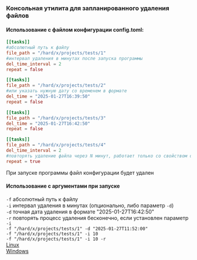 ### Консольная утилита для запланированного удаления файлов
#### Использование с файлом конфигурации config.toml:  
``` toml
[[tasks]]
#абсолютный путь к файлу
file_path = "/hard/x/projects/tests/1"
#интервал удаления в минутах после запуска программы
del_time_interval = 2
repeat = false

[[tasks]]
file_path = "/hard/x/projects/tests/2"
#или указать нужную дату со временем в формате
del_time = "2025-01-27T16:39:50"
repeat = false

[[tasks]]
file_path = "/hard/x/projects/tests/3"
del_time = "2025-01-27T16:42:50"
repeat = false

[[tasks]]
file_path = "/hard/x/projects/tests/4"
del_time_interval = 2
#повторять удаление файла через N минут, работает только со свойством del_time_interval
repeat = true
```
При запуске программы файл конфигурации будет удален   
#### Использование с аргументами при запуске  
`-f` абсолютный путь к файлу  
`-i` интервал удаления в минутах (опционально, либо параметр `-d`)  
`-d` точная дата удаления в формате "2025-01-27T16:42:50"  
`-r` повторять процесс удаления бесконечно, если установлен параметр `-i`  
`-f "/hard/x/projects/tests/1" -d "2025-01-27T11:52:00"`  
`-f "/hard/x/projects/tests/1" -i 10`  
`-f "/hard/x/projects/tests/1" -i 10 -r`  
[Linux](https://github.com/P40b0s/deltime/releases/download/v0.1.0/deltime)  
[Windows](https://github.com/P40b0s/deltime/releases/download/v0.1.0/deltime.exe)

